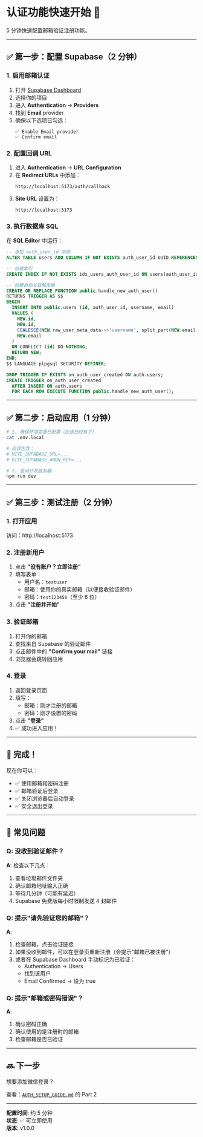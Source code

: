 # 认证功能快速开始 🚀

5 分钟快速配置邮箱验证注册功能。

---

## ✅ 第一步：配置 Supabase（2 分钟）

### 1. 启用邮箱认证

1. 打开 [Supabase Dashboard](https://supabase.com)
2. 选择你的项目
3. 进入 **Authentication** → **Providers**
4. 找到 **Email** provider
5. 确保以下选项已勾选：
   ```
   ✅ Enable Email provider
   ✅ Confirm email
   ```

### 2. 配置回调 URL

1. 进入 **Authentication** → **URL Configuration**
2. 在 **Redirect URLs** 中添加：
   ```
   http://localhost:5173/auth/callback
   ```
3. **Site URL** 设置为：
   ```
   http://localhost:5173
   ```

### 3. 执行数据库 SQL

在 **SQL Editor** 中运行：

```sql
-- 添加 auth_user_id 字段
ALTER TABLE users ADD COLUMN IF NOT EXISTS auth_user_id UUID REFERENCES auth.users(id);

-- 创建索引
CREATE INDEX IF NOT EXISTS idx_users_auth_user_id ON users(auth_user_id);

-- 创建自动关联触发器
CREATE OR REPLACE FUNCTION public.handle_new_auth_user()
RETURNS TRIGGER AS $$
BEGIN
  INSERT INTO public.users (id, auth_user_id, username, email)
  VALUES (
    NEW.id,
    NEW.id,
    COALESCE(NEW.raw_user_meta_data->>'username', split_part(NEW.email, '@', 1)),
    NEW.email
  )
  ON CONFLICT (id) DO NOTHING;
  RETURN NEW;
END;
$$ LANGUAGE plpgsql SECURITY DEFINER;

DROP TRIGGER IF EXISTS on_auth_user_created ON auth.users;
CREATE TRIGGER on_auth_user_created
  AFTER INSERT ON auth.users
  FOR EACH ROW EXECUTE FUNCTION public.handle_new_auth_user();
```

---

## ✅ 第二步：启动应用（1 分钟）

```bash
# 1. 确保环境变量已配置（应该已经有了）
cat .env.local

# 应该包含：
# VITE_SUPABASE_URL=...
# VITE_SUPABASE_ANON_KEY=...

# 2. 启动开发服务器
npm run dev
```

---

## ✅ 第三步：测试注册（2 分钟）

### 1. 打开应用

访问：http://localhost:5173

### 2. 注册新用户

1. 点击 **"没有账户？立即注册"**
2. 填写表单：
   - 用户名：`testuser`
   - 邮箱：使用你的真实邮箱（以便接收验证邮件）
   - 密码：`test123456`（至少 6 位）
3. 点击 **"注册并开始"**

### 3. 验证邮箱

1. 打开你的邮箱
2. 查找来自 Supabase 的验证邮件
3. 点击邮件中的 **"Confirm your mail"** 链接
4. 浏览器会跳转回应用

### 4. 登录

1. 返回登录页面
2. 填写：
   - 邮箱：刚才注册的邮箱
   - 密码：刚才设置的密码
3. 点击 **"登录"**
4. ✅ 成功进入应用！

---

## 🎉 完成！

现在你可以：
- ✅ 使用邮箱和密码注册
- ✅ 邮箱验证后登录
- ✅ 关闭浏览器后自动登录
- ✅ 安全退出登录

---

## 📝 常见问题

### Q: 没收到验证邮件？

**A**: 检查以下几点：
1. 查看垃圾邮件文件夹
2. 确认邮箱地址输入正确
3. 等待几分钟（可能有延迟）
4. Supabase 免费版每小时限制发送 4 封邮件

### Q: 提示"请先验证您的邮箱"？

**A**: 
1. 检查邮箱，点击验证链接
2. 如果没收到邮件，可以在登录页重新注册（会提示"邮箱已被注册"）
3. 或者在 Supabase Dashboard 手动标记为已验证：
   - Authentication → Users
   - 找到该用户
   - Email Confirmed → 设为 true

### Q: 提示"邮箱或密码错误"？

**A**: 
1. 确认密码正确
2. 确认使用的是注册时的邮箱
3. 检查邮箱是否已验证

---

## 🔜 下一步

想要添加微信登录？

查看：[`AUTH_SETUP_GUIDE.md`](./AUTH_SETUP_GUIDE.md) 的 Part 2

---

**配置时间**: 约 5 分钟  
**状态**: ✅ 可立即使用  
**版本**: v1.0.0
